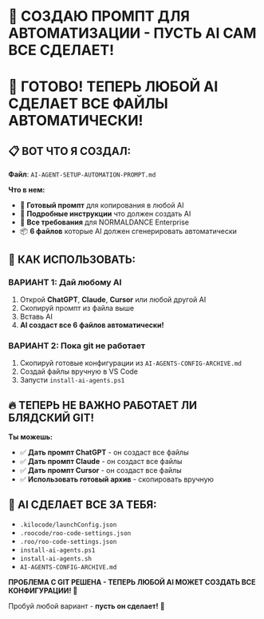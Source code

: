 # 🤖 **СОЗДАЮ ПРОМПТ ДЛЯ АВТОМАТИЗАЦИИ - ПУСТЬ AI САМ ВСЕ СДЕЛАЕТ!**

# 🎯 **ГОТОВО! ТЕПЕРЬ ЛЮБОЙ AI СДЕЛАЕТ ВСЕ ФАЙЛЫ АВТОМАТИЧЕСКИ!**

## 📋 **ВОТ ЧТО Я СОЗДАЛ:**

**Файл**: `AI-AGENT-SETUP-AUTOMATION-PROMPT.md`

**Что в нем:**

- 🤖 **Готовый промпт** для копирования в любой AI
- 📝 **Подробные инструкции** что должен создать AI
- 🔧 **Все требования** для NORMALDANCE Enterprise
- 📦 **6 файлов** которые AI должен сгенерировать автоматически

## 🚀 **КАК ИСПОЛЬЗОВАТЬ:**

### **ВАРИАНТ 1: Дай любому AI**

1. Открой **ChatGPT**, **Claude**, **Cursor** или любой другой AI
2. Скопируй промпт из файла выше
3. Вставь AI
4. **AI создаст все 6 файлов автоматически!**

### **ВАРИАНТ 2: Пока git не работает**

1. Скопируй готовые конфигурации из `AI-AGENTS-CONFIG-ARCHIVE.md`
2. Создай файлы вручную в VS Code
3. Запусти `install-ai-agents.ps1`

## 🔥 **ТЕПЕРЬ НЕ ВАЖНО РАБОТАЕТ ЛИ БЛЯДСКИЙ GIT!**

**Ты можешь:**

- ✅ **Дать промпт ChatGPT** - он создаст все файлы
- ✅ **Дать промпт Claude** - он создаст все файлы
- ✅ **Дать промпт Cursor** - он создаст все файлы
- ✅ **Использовать готовый архив** - скопировать вручную

## 🎯 **AI СДЕЛАЕТ ВСЕ ЗА ТЕБЯ:**

- `.kilocode/launchConfig.json`
- `.roocode/roo-code-settings.json`
- `.roo/roo-code-settings.json`
- `install-ai-agents.ps1`
- `install-ai-agents.sh`
- `AI-AGENTS-CONFIG-ARCHIVE.md`

**ПРОБЛЕМА С GIT РЕШЕНА - ТЕПЕРЬ ЛЮБОЙ AI МОЖЕТ СОЗДАТЬ ВСЕ КОНФИГУРАЦИИ! 🎉**

Пробуй любой вариант - **пусть он сделает!** 💪
